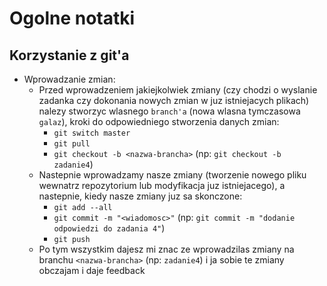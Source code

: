 # Ogolne notatki

## Korzystanie z git'a

- Wprowadzanie zmian:
  - Przed wprowadzeniem jakiejkolwiek zmiany (czy chodzi o wyslanie zadanka czy dokonania nowych zmian w juz istniejacych plikach) nalezy stworzyc wlasnego `branch'a` (nowa wlasna tymczasowa `galaz`), kroki do odpowiedniego stworzenia danych zmian:
    - `git switch master`
    - `git pull`
    - `git checkout -b <nazwa-brancha>` (np: `git checkout -b zadanie4`)
  - Nastepnie wprowadzamy nasze zmiany (tworzenie nowego pliku wewnatrz repozytorium lub modyfikacja juz istniejacego), a nastepnie, kiedy nasze zmiany juz sa skonczone:
    - `git add --all`
    - `git commit -m "<wiadomosc>"` (np: `git commit -m "dodanie odpowiedzi do zadania 4"`)
    - `git push`
  - Po tym wszystkim dajesz mi znac ze wprowadzilas zmiany na branchu `<nazwa-brancha>` (np: `zadanie4`) i ja sobie te zmiany obczajam i daje feedback
